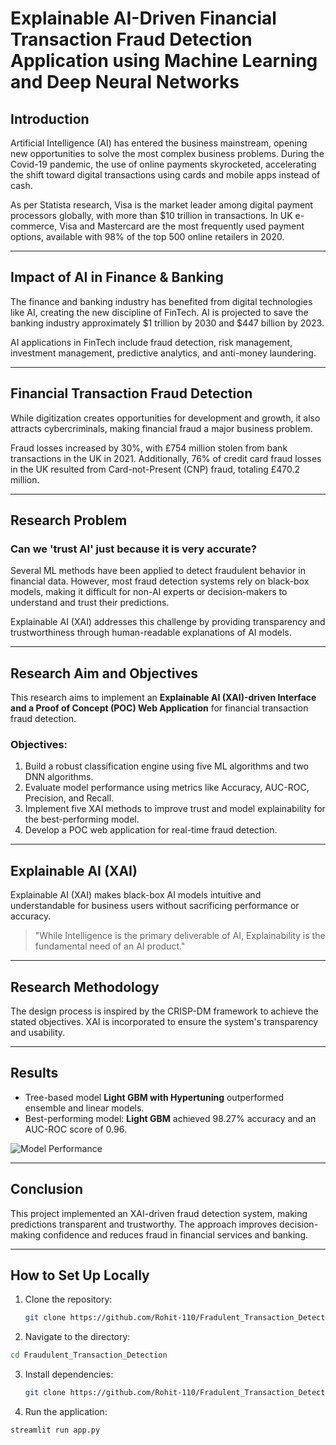 # Explainable AI-Driven Financial Transaction Fraud Detection Application using Machine Learning and Deep Neural Networks

## Introduction
Artificial Intelligence (AI) has entered the business mainstream, opening new opportunities to solve the most complex business problems. During the Covid-19 pandemic, the use of online payments skyrocketed, accelerating the shift toward digital transactions using cards and mobile apps instead of cash.

As per Statista research, Visa is the market leader among digital payment processors globally, with more than $10 trillion in transactions. In UK e-commerce, Visa and Mastercard are the most frequently used payment options, available with 98% of the top 500 online retailers in 2020.

---

## Impact of AI in Finance & Banking
The finance and banking industry has benefited from digital technologies like AI, creating the new discipline of FinTech. AI is projected to save the banking industry approximately $1 trillion by 2030 and $447 billion by 2023.

AI applications in FinTech include fraud detection, risk management, investment management, predictive analytics, and anti-money laundering.


---

## Financial Transaction Fraud Detection
While digitization creates opportunities for development and growth, it also attracts cybercriminals, making financial fraud a major business problem.

Fraud losses increased by 30%, with £754 million stolen from bank transactions in the UK in 2021. Additionally, 76% of credit card fraud losses in the UK resulted from Card-not-Present (CNP) fraud, totaling £470.2 million.

---

## Research Problem
### Can we 'trust AI' just because it is very accurate?
Several ML methods have been applied to detect fraudulent behavior in financial data. However, most fraud detection systems rely on black-box models, making it difficult for non-AI experts or decision-makers to understand and trust their predictions.

Explainable AI (XAI) addresses this challenge by providing transparency and trustworthiness through human-readable explanations of AI models.

---

## Research Aim and Objectives
This research aims to implement an **Explainable AI (XAI)-driven Interface and a Proof of Concept (POC) Web Application** for financial transaction fraud detection.

### Objectives:
1. Build a robust classification engine using five ML algorithms and two DNN algorithms.
2. Evaluate model performance using metrics like Accuracy, AUC-ROC, Precision, and Recall.
3. Implement five XAI methods to improve trust and model explainability for the best-performing model.
4. Develop a POC web application for real-time fraud detection.

---

## Explainable AI (XAI)
Explainable AI (XAI) makes black-box AI models intuitive and understandable for business users without sacrificing performance or accuracy.

> "While Intelligence is the primary deliverable of AI, Explainability is the fundamental need of an AI product."


---

## Research Methodology
The design process is inspired by the CRISP-DM framework to achieve the stated objectives. XAI is incorporated to ensure the system's transparency and usability.


---
## Results
- Tree-based model **Light GBM with Hypertuning**  outperformed ensemble and linear models.
- Best-performing model: **Light GBM** achieved 98.27% accuracy and an AUC-ROC score of 0.96.

![Model Performance](https://user-images.githubusercontent.com/31254745/191382637-26c54d01-a548-46a9-868b-051dff5ab4a7.png)

---

## Conclusion
This project implemented an XAI-driven fraud detection system, making predictions transparent and trustworthy. The approach improves decision-making confidence and reduces fraud in financial services and banking.

---

## How to Set Up Locally
1. Clone the repository:
   ```bash
   git clone https://github.com/Rohit-110/Fradulent_Transaction_Detection/
2. Navigate to the directory:
  ```bash
  cd Fraudulent_Transaction_Detection
   ```
3. Install dependencies:
   ```bash
   git clone https://github.com/Rohit-110/Fradulent_Transaction_Detection/
   ```
4. Run the application:
  ```bash
  streamlit run app.py
  ```

